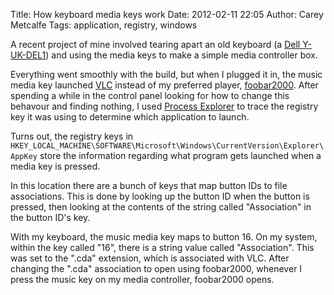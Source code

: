 Title: How keyboard media keys work
Date: 2012-02-11 22:05
Author: Carey Metcalfe
Tags: application, registry, windows

A recent project of mine involved tearing apart an old keyboard (a [Dell
Y-UK-DEL1][]) and using the media keys to make a simple media controller box.  

Everything went smoothly with the build, but when I plugged it in, the
music media key launched [VLC][] instead of my preferred player, [foobar2000][].
After spending a while in the control panel looking for how to change this behavour
and finding nothing, I used [Process Explorer][] to trace the registry key
it was using to determine which application to launch.  

Turns out, the registry keys in
`HKEY_LOCAL_MACHINE\SOFTWARE\Microsoft\Windows\CurrentVersion\Explorer\AppKey`
store the information regarding what program gets launched when a media key is pressed.

In this location there are a bunch of keys that map button IDs to file associations.
This is done by looking up the button ID when the button is pressed, then looking at
the contents of the string called "Association" in the button ID's key.

With my keyboard, the music media key maps to button 16. On my system, within the
key called "16", there is a string value called "Association". This was set to the
".cda" extension, which is associated with VLC. After changing the ".cda" association
to open using foobar2000, whenever I press the music key on my media controller, foobar2000 opens.

  [Dell Y-UK-DEL1]: http://i.imgur.com/dWBnR.jpg
  [VLC]: http://www.videolan.org/vlc/
  [foobar2000]: http://www.foobar2000.org/
  [Process Explorer]: http://technet.microsoft.com/en-us/sysinternals/bb896653
